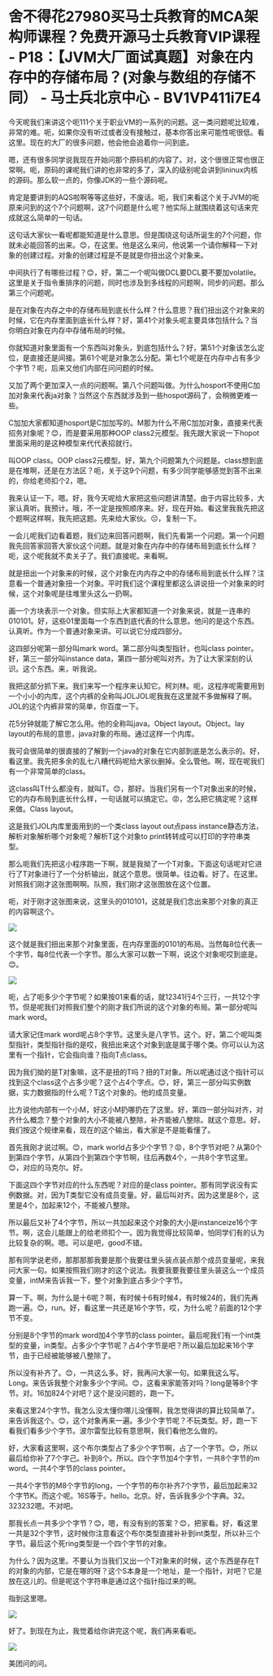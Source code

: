 # 舍不得花27980买马士兵教育的MCA架构师课程？免费开源马士兵教育VIP课程 - P18：【JVM大厂面试真题】对象在内存中的存储布局？(对象与数组的存储不同） - 马士兵北京中心 - BV1VP411i7E4

今天呢我们来讲这个呃111个关于职业VM的一系列的问题。这一类问题呢比较难，非常的难。呃，如果你没有听过或者没有接触过，基本你答出来可能性呢很低。看这里。现在的大厂的很多问题，他会他会追着你一问到底。

嗯，还有很多同学说我现在开始问那个原码机的内容了。对，这个很很正常也很正常啊。呃，原码的课呢我们讲的也非常的多了，深入的级别呢会讲到lininux内核的源码。那么软一点的，你像JDK的一些个源码呢。

肯定是要讲到的AQS啦啊等等这些好，不废话。呃，我们来看这个关于JVM的呃原来问到的这个7个问题啊，这7个问题是什么呢？他实际上就围绕着这句话来完成就这么简单的一句话。

这句话大家伙一看呢都能知道是什么意思。但是围绕这句话所诞生的7个问题，你就未必能回答的出来。😊，在这里。他是这么来问，他说第一个请你解释一下对象的创建过程。对象的创建过程是不是就是你扭出这个对象来。

中间执行了有哪些过程？😊，好，第二一个呢叫做DCL要DCL要不要加volatile。这里是关于指令重排序的问题，同时也涉及到多线程的问题啊，同步的问题。那么第三个问题呢。

是在对象在内存之中的存储布局到底长什么样？什么意思？我们扭出这个对象来的时候，它在内存里面到底长什么样？好，第41个对象头呢主要具体包括什么？当你明白对象在内存中存储布局的时候。

你就知道对象里面有一个东西叫对象头，到底包括什么？好，第51个对象该怎么定位，是直接还是间接。第61个呢是对象怎么分配。第七1个呢是在内存中占有多少个字节？呃，后来又他们内部在问问题的时候。

又加了两个更加深入一点的问题啊。第八个问题叫做。为什么hosport不使用C加加对象来代表ja对象？当然这个东西就涉及到一些hospot源码了，会稍微更难一些。

C加加大家都知道hosport是C加加写的。M那为什么不用C加加对象，直接来代表招务对象呢？😊，而是要采用那种OOP class2元模型。我先跟大家说一下hopot里面采用的是这种模型来代代表招就行。

叫OOP class。OOP class2元模型。好，第九个问题第九个问题是。class想到底是在堆啊，还是在方法区？呃，关于这9个问题，有多少同学能够感觉到答不出来的，你给老师扣个2，嗯。

我来认证一下。嗯。好，我今天呢给大家把这些问题讲清楚。由于内容比较多，大家认真听。我预计。哦，不一定是按照顺序来。好，现在开始。看这里我我先把这个题啊这样啊，我先把这题。先来给大家伙。😔，复制一下。

一会儿呢我们边看着题，我们边来回答问题啊，我们先看第一个问题。第一个问题我先回答家回答大家伙这个问题。就是对象在内存中的存储布局到底长什么样？呃，这个呢我就不卖关子了。我们直接呢。来看啊。

就是扭出一个对象来的时候，这个对象在内内存之中的存储布局到底长什么样？注意看一个普通对象扭一个对象。平时我们这个课程里都这么讲说扭一个对象来的时候，这个对象呢是往堆里头这么一扔啊。

画一个方块表示一个对象。但实际上大家都知道一个对象来说，就是一连串的010101。好，这些01里面每一个东西到底代表的什么意思。他问的是这个东西。认真听。作为一个普通对象来讲。可以说它分成四部分。

这四部分呢第一部分叫mark word。第二部分叫类型指针，也叫class pointer。好，第三一部分叫instance data，第四一部分呢叫对齐。为了让大家深刻的认识。这个东西。来，听我说。

我把这部分抓下来。我们来写一个程序来认知它。柯刘林。呃，这程序呢需要用到一个小小的内库，这个内裤的全称叫JOLJOL呢我我在这里就不多做解释了啊。JOL的这个内裤非常的简单，你百度一下。

花5分钟就能了解它怎么用。他的全称叫java。Object layout。Object。lay layout的布局的意思，java对象的布局。通过这样一个内库。

我可会很简单的很直接的了解到一个java的对象在它内部到底是怎么表示的。好，看这里。我先把多余的乱七八糟代码呢给大家伙删掉。全么管他。啊，现在呢我们有一个非常简单的class。

这class叫T什么都没有，就叫T。😊，那好。当我们另有一个T对象出来的时候，它的内存布局到底长什么样，一句话就可以搞定它。😡，怎么把它搞定呢？这样来做。Class layout。

这是我们JOL内库里面用到的一个类class layout out点pass instance静态方法，解析对象解析哪个对象呢？解析T这个对象to print转转成可以打印的字符串类型。

那么呃我们先把这小程序跑一下啊，就是我拗了一个T对象。下面这句话呢对它进行了T对象进行了一个分析输出，就这个意思。很简单。往边看。好了。在这里。对照我们刚才这张图啊啊。队照，我们刚才这张图放在这个位置。

呃，对于刚才这张图来说，这里头的010101，这就是我们念出来那个对象的真正的内容啊这个。

![](img/2c8c9abbb536a78c031c50d71c2f79b8_1.png)

这个就是我们扭出来那个对象里面，在内存里面的0101的布局。当然每8位代表一个字节，每8位代表一个字节。那么大家可以数一下啊，说这个对象呢哎到底是。😊。



![](img/2c8c9abbb536a78c031c50d71c2f79b8_3.png)

呃，占了呃多少个字节呢？如果按01来看的话，就12341行4个三行，一共12个字节。但是呢我们对照我们整个的刚才我们所说的这个对象的布局。第一部分呢叫mark word。

请大家记住mark word呢占8个字节。这里头是八字节。这个。好，第二个呢叫类型指针，类型指针指的是哎，我扭出来这个对象到底是属于哪个类。你可以认为这里有一个指针，它会指向谁？指向T点class。

因为我们拗的是T对象嘛，这不是扭的T吗？扭的T对象。所以呢通过这个指针可以找到这个class这个占多少呢？这个占4个字点。😊，好，第三一部分叫实例数据，实力数据指的什么呢？T这个对象的。他的成员变量。

比方说他内部有一个小M，好这小M扔哪扔在了这里。好，第四一部分叫对齐，对齐什么概念？整个对象的大小不能被八整除，补齐能被八整除。就这个意思。好，我们按这个规律来看，现在的这个输出，看大家是不是能看懂了。

首先我刚才说过啊。😊，mark world占多少个字节？😡，8个字节对吧？从第0个到第四个字节，从第四个到第四个字节啊，往后再数4个，一共8个字节这里。😊，对应的马克尔。好。

下面这四个字节对应的什么东西呢？对应的是class pointer。那有同学说没有实例数据。对，因为T类型它没有成员变量。好，最后叫对齐。因为这里是8个，这里是4个，加起来12个，不能被八整除。

所以最后又补了4个字节，所以一共加起来这个对象的大小是instanceize16个字节。啊，这会儿能跟上的给老师扣个一。因为我觉得比较简单，怕同学们有的认为比较复杂的啊。嗯。可以是吧，good不错。

那有同学说老师，那那那那我要是那个我要往里头装点装点那个成员变量呢，来我问大家一句。如果按照我们刚才的这个说法。我要我要我要往里头装这么一个成员变量，intM来告诉我一下，整个对象到底占多少个字节。

算一下。啊，为什么是十6呢？啊，有时候十6有时候4，有时候24的，我们先再跑一遍。😊，run。好，看这里一共还是16个字节，哎，为什么呢？前面的12个字节不变。

分别是8个字节的mark word加4个字节的class pointer。最后呢我们有一个int类型的变量，in类型。占多少个字节呢？占4个字节是吧？所以最后加起来16个字节，由于已经被能够被八整除了。

所以没有补齐了。😊，一共这么多。好，我再问大家一句。如果我这么写。Long。来告诉我整个对象多少个字间。😊，这看来家能答对吗？long是等8个字节。对。16加824个对吧？这个是没问题的，跑一下。

来看这里24个字节。我怎么没太懂你哪儿没懂啊，我怎觉得讲的算比较简单了。来告诉我这个。😊，这个对象再来一遍。多少个字节呢？不玩类型。好，跑一下看我们看多少个字节。波尔雷型比较有意思啊，我们看他怎么做的。

好，大家看这里啊，这个布尔类型占了多少个字节啊，占了一个字节。😊，所以最后给你补了7个字己。补到8个。所以。四个字节加4个字节，一共8个字节的m word。一共4个字节的class pointer。

一共4个字节的M8个字节的long，一个字节的布尔补齐7个字节，最后加起来32个字节K。而这个呢。16S等于。hello。北京。好，告诉我多少个字典。32。323232嗯。不对吧。

那我长点一共多少个字节？😊，嗯，有没有别的答案？😊，把家看。好，看这里一共是32个字节，这时候你注意看这个布尔类型直接补补到int类型，所以补三个字节。最后这个死ring类型是一个四个字节的对象。

为什么？因为这里。不要认为当我们又出一个T对象来的时候，这个东西是存在T的对象的内部，它是在哪的呀？这个S本身是一个地址，是一个指针，对吧？它是放在这儿的。但是呢这个字符串是通过这个指针指过来的啊。

指到这里嗯。

![](img/2c8c9abbb536a78c031c50d71c2f79b8_5.png)

好了。到现在为止，我觉着给你讲完这个呢，我们再来看呃。

![](img/2c8c9abbb536a78c031c50d71c2f79b8_7.png)

美团问的问。